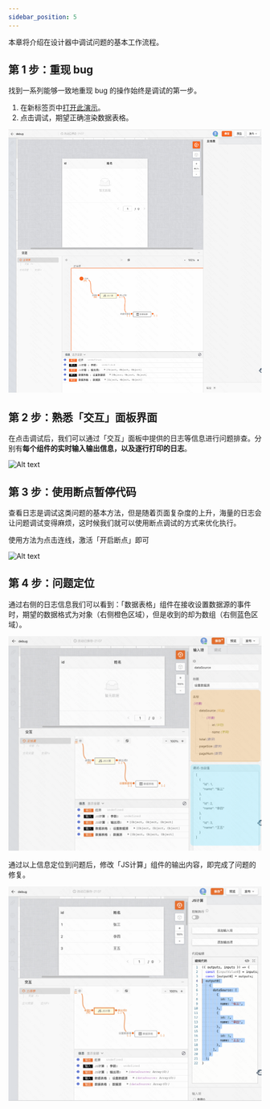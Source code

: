 ```yaml
---
sidebar_position: 5
---
```


本章将介绍在设计器中调试问题的基本工作流程。

## 第 1 步：重现 bug

找到一系列能够一致地重现 bug 的操作始终是调试的第一步。

1.  在新标签页中[打开此演示](https://my.mybricks.world/mybricks-pc-page/index.html?id=511158381592645)。
2.  点击调试，期望正确渲染数据表格。

![Alt text](img/image-4.png)

## 第 2 步：熟悉「交互」面板界面

在点击调试后，我们可以通过「交互」面板中提供的日志等信息进行问题排查。分别有**每个组件的实时输入输出信息，以及逐行打印的日志**。

![Alt text](img/logger.gif)

## 第 3 步：使用断点暂停代码

查看日志是调试这类问题的基本方法，但是随着页面复杂度的上升，海量的日志会让问题调试变得麻烦，这时候我们就可以使用断点调试的方式来优化执行。

使用方法为点击连线，激活「开启断点」即可

![Alt text](img/debugger.gif)

## 第 4 步：问题定位

通过右侧的日志信息我们可以看到：「数据表格」组件在接收设置数据源的事件时，期望的数据格式为对象（右侧橙色区域），但是收到的却为数组（右侧蓝色区域）。

![Alt text](img/image.png)

通过以上信息定位到问题后，修改「JS计算」组件的输出内容，即完成了问题的修复。

![Alt text](img/image-1.png)